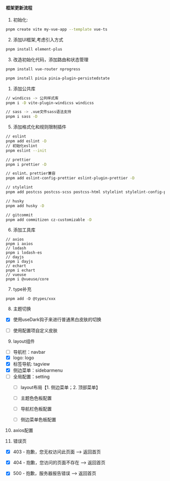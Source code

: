 #### 框架更新流程
1. 初始化:
```bash
pnpm create vite my-vue-app --template vue-ts
```
2. 添加UI框架,考虑引入方式
```bash
pnpm install element-plus
```
3. 改造初始化代码，添加路由和状态管理
```bash
pnpm install vue-router nprogress

pnpm install pinia pinia-plugin-persistedstate
```

1. 添加公共库
```bash
// windicss -> 公共样式库
pnpm i -D vite-plugin-windicss windicss

// sass -> .vue文件sass语法支持
pnpm i sass -D

```

5. 添加格式化和规则限制插件
```bash
// eslint
pnpm add eslint -D
// 初始化eslint
pnpm eslint --init

// prettier
pnpm i prettier -D

// eslint、prettier兼容
pnpm add eslint-config-prettier eslint-plugin-prettier -D

// stylelint
pnpm add postcss postcss-scss postcss-html stylelint stylelint-config-prettier stylelint-config-rational-order stylelint-config-standard stylelint-config-recommended-vue stylelint-config-recommended-scss stylelint-order -D

// husky
pnpm add husky -D

// gitcommit
pnpm add commitizen cz-customizable -D

```

6. 添加工具库
```
// axios
pnpm i axios
// lodash
pnpm i lodash-es
// dayjs
pnpm i dayjs
// echart
pnpm i echart
// vueuse
pnpm i @vueuse/core
```

7. type补充
```
pnpm add -D @types/xxx
```

8. 主题切换
- [x] 使用useDark钩子来进行普通黑白皮肤的切换
- [ ] 使用配置项自定义皮肤


9. layout组件
  - [ ] 导航栏：navbar
  - [x] logo: logo
  - [x] 标签导航: tagview
  - [x] 侧边菜单：sidebarmenu
  - [ ] 全局配置：setting
    - [ ] layout布局【1. 侧边菜单；2. 顶部菜单】
    - [ ] 主题色色板配置
    - [ ] 导航栏色板配置
    - [ ] 侧边菜单色板配置


10. axios配置




11. 错误页
- [x] 403 - 抱歉，您无权访问此页面 --> 返回首页
- [x] 404 - 抱歉，您访问的页面不存在 --> 返回首页
- [x] 500 - 抱歉，服务器报告错误 --> 返回首页


